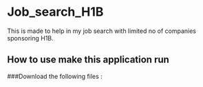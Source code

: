 # Job_search_H1B

This is made to help in my job search with limited no of companies sponsoring H1B. 


## How to use make this application run 
###Download the following files :
